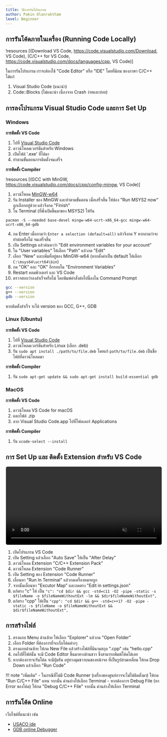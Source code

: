```yaml
---
title: วิธีการรันโปรแกรม
author: Pakin Olanraktham
level: Beginner
---
```


## การรันโค้ดภายในเครื่อง (Running Code Locally)

!resources [(Download VS Code, https://code.visualstudio.com/Download, VS Code), (C/C++ for VS Code, https://code.visualstudio.com/docs/languages/cpp, VS Code)]

ในการรันโปรแกรม เราจะต้องใช้ "Code Editor" หรือ "IDE" โดยที่นิยม ของภาษา C/C++ ได้แก่

1. Visual Studio Code (แนะนำ)
2. Code::Blocks (ไม่แนะนำ เนื่องจาก Crash ง่ายและบ่อย)

## การลงโปรแกรม Visual Studio Code และการ Set Up

### Windows

**การติดตั้ง VS Code**

1. ไปที่ [Visual Studio Code](https://code.visualstudio.com/download)
2. ดาวน์โหลดเวอร์ชันสำหรับ Windows
3. เปิดไฟล์ '.exe' ที่ได้มา
4. ทำตามขั้นตอนการติดตั้งจนเสร็จ

**การติดตั้ง Compiler**

!resources [(GCC with MinGW, https://code.visualstudio.com/docs/cpp/config-mingw, VS Code)]

1. ดาวน์โหลด [MinGW-w64](https://github.com/msys2/msys2-installer/releases/download/2025-08-30/msys2-x86_64-20250830.exe)
2. รัน Installer ของ MinGW และทำตามขั้นตอน เมื่อเสร็จสิ้น ให้ช่อง "Run MSYS2 now" ถูกเลือกอยู่ด้วย แล้วจึงกด "Finish"
3. ใน Terminal (ที่พึ่งเปิดขึ้นมาของ MSYS2) ให้รัน

```shell
pacman -S --needed base-devel mingw-w64-ucrt-x86_64-gcc mingw-w64-ucrt-x86_64-gdb
```

4. กด Enter เมื่อถามว่า `Enter a selection (default=all)` แล้วจึงกด Y หากถามว่าจะทำต่อหรือไม่ จนเสร็จสิ้น
5. เปิด Settings แล้วค้นหาว่า "Edit environment variables for your account"
6. ใน "User variables" ให้เลือก "Path" แล้วกด "Edit"
7. เลือก "New" และเพิ่มที่อยู่ของ MinGW-w64 (หากตั้งค่าเป็น default ให้เลือก `C:\msys64\ucrt64\bin`)
8. กด "OK" และ "OK" อีกรอบใน "Environment Variables"
9. Restart คอมพิวเตอร์ และ VS Code
10. ตรวจสอบว่าลงสำเร็จหรือไม่ โดยพิมพ์คำสั่งต่อไปนี้ลงใน Command Prompt

```bash
gcc --version
g++ --version
gdb --version
```

หากติดตั้งสำเร็จ จะได้ version ของ GCC, G++, GDB

### Linux (Ubuntu)

**การติดตั้ง VS Code**

1. ไปที่ [Visual Studio Code](https://code.visualstudio.com/download)
2. ดาวน์โหลดเวอร์ชันสำหรับ Linux (เลือก .deb)
3. รัน `sudo apt install ./path/to/file.deb` โดยแก้ `path/to/file.deb` เป็นชื่อไฟล์ที่ดาวน์โหลดมา

**การติดตั้ง Compiler**

1. รัน `sudo apt-get update && sudo apt-get install build-essential gdb`

### MacOS

**การติดตั้ง VS Code**

1. ดาวน์โหลด VS Code for macOS
2. แตกไฟล์ .zip
3. ลาก Visual Studio Code.app ไปที่โฟลเดอร์ Applications

**การติดตั้ง Compiler**

1. รัน `xcode-select --install`

## การ Set Up และ ติดตั้ง Extension สำหรับ VS Code

<div style="margin: 1em 0;">
    <video controls muted loop style="width:100%; border:1px solid #ccc; border-radius:6px;">
        <source src="../../../assets/vscode.mp4" type="video/mp4" />
    เบราว์เซอร์ของคุณไม่รองรับการเล่นวิดีโอนี้
    </video>
</div>

1. เปิดโปรแกรม VS Code
2. เปิด Setting แล้วเลือก "Auto Save" ให้เป็น "After Delay"
3. ดาวน์โหลด Extension "C/C++ Extension Pack"
4. ดาวน์โหลด Extension "Code Runner"
5. เปิด Setting ของ Extension "Code Runner"
6. เลื่อนหา "Run In Terminal" แล้วกดเครื่องหมายถูก
7. จากนั้นเลื่อนหา "Excutor Map" และกดตรง "Edit in settings.json"
8. แก้ตรง "c" ให้ เป็น `"c": "cd $dir && gcc -std=c11 -O2 -pipe -static -s $fileName -o $fileNameWithoutExt -lm && $dir$fileNameWithoutExt",`
9. แก้ตรง "cpp" ให้เป็น `"cpp": "cd $dir && g++ -std=c++17 -O2 -pipe -static -s $fileName -o $fileNameWithoutExt && $dir$fileNameWithoutExt",`

## การสร้างไฟล์

1. ตรงแถบ Menu ด้านซ้าย ให้เลือก "Explorer" แล้วกด "Open Folder"
2. เลือก Folder ที่ต้องการที่จะเก็บโค้ดต่างๆ
3. ตรงแถบด้านซ้าย ให้กด New File แล้วสร้างไฟล์ที่มีนามสกุล ".cpp" เช่น "hello.cpp"
4. กดไปที่ไฟล์นั้น จะมี Code Editor ขึ้นมาทางด้านขวา ซึ่งสามารถพิมพ์โค้ดได้เลย
5. หากต้องการจะรันโค้ด จะมีปุ่มรัน อยู่ทางมุมขวาบนของหน้าจอ ที่เป็นรูปสามเหลี่ยม ให้กด Drop Down แล้วเลือก "Run Code"

!!! note "เพิ่มเติม"
    - ในกรณีที่ไม่มี Code Runner (เครื่องของศูนย์อาจจะไม่ได้ติดตั้งมา) ให้กด "Run C/C++ File" แทน จากนั้น ด่านล่างให้เลือก Terminal
    - หากต้องการ Debug File (หา Error ของโค้ด) ให้กด "Debug C/C++ File" จากนั้น ด่านล่างให้เลือก Terminal

## การรันโค้ด Online

เว็บไซต์ที่แนะนำ เช่น

- [USACO ide](https://ide.usaco.guide/)
- [GDB online Debugger](http://onlinegdb.com/)
